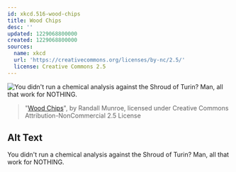 ```yaml
---
id: xkcd.516-wood-chips
title: Wood Chips
desc: ''
updated: 1229068800000
created: 1229068800000
sources:
  name: xkcd
  url: 'https://creativecommons.org/licenses/by-nc/2.5/'
  license: Creative Commons 2.5
---
```

![You didn't run a chemical analysis against the Shroud of Turin?  Man, all that work for NOTHING.](https://imgs.xkcd.com/comics/wood_chips.png)
> "[Wood Chips](https://xkcd.com/516/)", by Randall Munroe, licensed under Creative Commons Attribution-NonCommercial 2.5 License

## Alt Text
You didn't run a chemical analysis against the Shroud of Turin?  Man, all that work for NOTHING.
